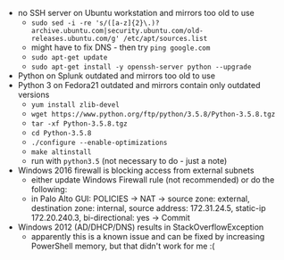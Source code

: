- no SSH server on Ubuntu workstation and mirrors too old to use
  - `sudo sed -i -re 's/([a-z]{2}\.)?archive.ubuntu.com|security.ubuntu.com/old-releases.ubuntu.com/g' /etc/apt/sources.list`
  - might have to fix DNS - then try `ping google.com`
  - `sudo apt-get update`
  - `sudo apt-get install -y openssh-server python --upgrade`
- Python on Splunk outdated and mirrors too old to use
- Python 3 on Fedora21 outdated and mirrors contain only outdated versions
  - `yum install zlib-devel`
  - `wget https://www.python.org/ftp/python/3.5.8/Python-3.5.8.tgz`
  - `tar -xf Python-3.5.8.tgz`
  - `cd Python-3.5.8`
  - `./configure --enable-optimizations`
  - `make altinstall`
  - run with `python3.5` (not necessary to do - just a note)
- Windows 2016 firewall is blocking access from external subnets
  - either update Windows Firewall rule (not recommended) or do the following:
  - in Palo Alto GUI: POLICIES -> NAT -> source zone: external, destination zone: internal, source address: 172.31.24.5, static-ip 172.20.240.3, bi-directional: yes -> Commit
- Windows 2012 (AD/DHCP/DNS) results in StackOverflowException
  - apparently this is a known issue and can be fixed by increasing PowerShell memory, but that didn't work for me :(
